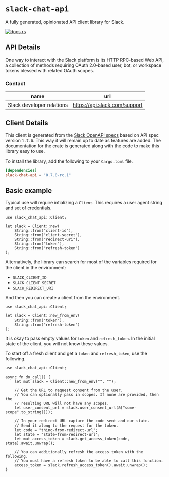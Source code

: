 # `slack-chat-api`

A fully generated, opinionated API client library for Slack.

[![docs.rs](https://docs.rs/slack-chat-api/badge.svg)](https://docs.rs/slack-chat-api)

## API Details

One way to interact with the Slack platform is its HTTP RPC-based Web API, a collection of methods requiring OAuth 2.0-based user, bot, or workspace tokens blessed with related OAuth scopes.



### Contact


| name | url |
|----|----|
| Slack developer relations | <https://api.slack.com/support> |



## Client Details

This client is generated from the [Slack OpenAPI
specs](https://raw.githubusercontent.com/slackapi/slack-api-specs/master/web-api/slack_web_openapi_v2.json) based on API spec version `1.7.0`. This way it will remain
up to date as features are added. The documentation for the crate is generated
along with the code to make this library easy to use.


To install the library, add the following to your `Cargo.toml` file.

```toml
[dependencies]
slack-chat-api = "0.7.0-rc.1"
```

## Basic example

Typical use will require intializing a `Client`. This requires
a user agent string and set of credentials.

```
use slack_chat_api::Client;

let slack = Client::new(
    String::from("client-id"),
    String::from("client-secret"),
    String::from("redirect-uri"),
    String::from("token"),
    String::from("refresh-token")
);
```

Alternatively, the library can search for most of the variables required for
the client in the environment:

- `SLACK_CLIENT_ID`
- `SLACK_CLIENT_SECRET`
- `SLACK_REDIRECT_URI`

And then you can create a client from the environment.

```
use slack_chat_api::Client;

let slack = Client::new_from_env(
    String::from("token"),
    String::from("refresh-token")
);
```

It is okay to pass empty values for `token` and `refresh_token`. In
the initial state of the client, you will not know these values.

To start off a fresh client and get a `token` and `refresh_token`, use the following.

```
use slack_chat_api::Client;

async fn do_call() {
    let mut slack = Client::new_from_env("", "");

    // Get the URL to request consent from the user.
    // You can optionally pass in scopes. If none are provided, then the
    // resulting URL will not have any scopes.
    let user_consent_url = slack.user_consent_url(&["some-scope".to_string()]);

    // In your redirect URL capture the code sent and our state.
    // Send it along to the request for the token.
    let code = "thing-from-redirect-url";
    let state = "state-from-redirect-url";
    let mut access_token = slack.get_access_token(code, state).await.unwrap();

    // You can additionally refresh the access token with the following.
    // You must have a refresh token to be able to call this function.
    access_token = slack.refresh_access_token().await.unwrap();
}
```
